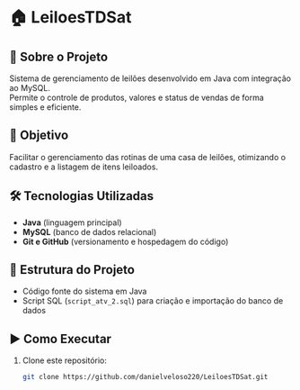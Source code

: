 # 🏠 LeiloesTDSat

## 📖 Sobre o Projeto
Sistema de gerenciamento de leilões desenvolvido em Java com integração ao MySQL.  
Permite o controle de produtos, valores e status de vendas de forma simples e eficiente.

## 🎯 Objetivo
Facilitar o gerenciamento das rotinas de uma casa de leilões, otimizando o cadastro e a listagem de itens leiloados.

## 🛠️ Tecnologias Utilizadas
- **Java** (linguagem principal)
- **MySQL** (banco de dados relacional)
- **Git e GitHub** (versionamento e hospedagem do código)

## 📂 Estrutura do Projeto
- Código fonte do sistema em Java  
- Script SQL (`script_atv_2.sql`) para criação e importação do banco de dados

## ▶️ Como Executar
1. Clone este repositório:
   ```bash
   git clone https://github.com/danielveloso220/LeiloesTDSat.git
